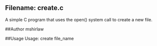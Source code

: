 ## Filename: create.c
A simple C program that uses the open() system call to create a new file. 

##Author
mshirlaw

##Usage
Usage: create file_name
